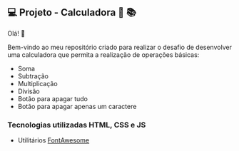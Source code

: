 ## 💻 Projeto - Calculadora :woman: :books: 

Olá! :wave: 

Bem-vindo ao meu repositório criado para realizar o desafio de desenvolver uma calculadora que permita a realização de operações básicas: 
<p> 
  <ul>
    <li>Soma</li> 
    <li>Subtração</li> 
    <li>Multiplicação</li>
    <li>Divisão</li> <li>Botão para apagar tudo</li> 
    <li>Botão para apagar apenas um caractere</li> 
  </ul> 
</p>

### Tecnologias utilizadas HTML, CSS e JS
- Utilitários [FontAwesome](https://fontawesome.com/)
